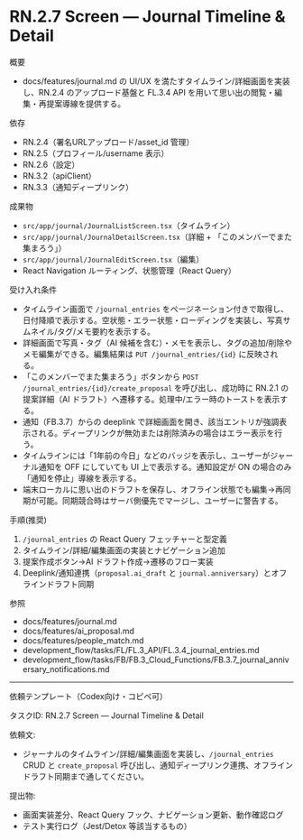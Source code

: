 # RN.2.7 Screen — Journal Timeline & Detail

概要
- docs/features/journal.md の UI/UX を満たすタイムライン/詳細画面を実装し、RN.2.4 のアップロード基盤と FL.3.4 API を用いて思い出の閲覧・編集・再提案導線を提供する。

依存
- RN.2.4（署名URLアップロード/asset_id 管理）
- RN.2.5（プロフィール/username 表示）
- RN.2.6（設定）
- RN.3.2（apiClient）
- RN.3.3（通知ディープリンク）

成果物
- `src/app/journal/JournalListScreen.tsx`（タイムライン）
- `src/app/journal/JournalDetailScreen.tsx`（詳細 + 「このメンバーでまた集まろう」）
- `src/app/journal/JournalEditScreen.tsx`（編集）
- React Navigation ルーティング、状態管理（React Query）

受け入れ条件
- タイムライン画面で `/journal_entries` をページネーション付きで取得し、日付降順で表示する。空状態・エラー状態・ローディングを実装し、写真サムネイル/タグ/メモ要約を表示する。
- 詳細画面で写真・タグ（AI 候補を含む）・メモを表示し、タグの追加/削除やメモ編集ができる。編集結果は `PUT /journal_entries/{id}` に反映される。
- 「このメンバーでまた集まろう」ボタンから `POST /journal_entries/{id}/create_proposal` を呼び出し、成功時に RN.2.1 の提案詳細（AI ドラフト）へ遷移する。処理中/エラー時のトーストを表示する。
- 通知（FB.3.7）からの deeplink で詳細画面を開き、該当エントリが強調表示される。ディープリンクが無効または削除済みの場合はエラー表示を行う。
- タイムラインには「1年前の今日」などのバッジを表示し、ユーザーがジャーナル通知を OFF にしていても UI 上で表示する。通知設定が ON の場合のみ「通知を停止」導線を表示する。
- 端末ローカルに思い出のドラフトを保存し、オフライン状態でも編集→再同期が可能。同期競合時はサーバ側優先でマージし、ユーザーに警告する。

手順(推奨)
1) `/journal_entries` の React Query フェッチャーと型定義
2) タイムライン/詳細/編集画面の実装とナビゲーション追加
3) 提案作成ボタン→AI ドラフト作成→遷移のフロー実装
4) Deeplink/通知連携（`proposal.ai_draft` と `journal.anniversary`）とオフラインドラフト同期

参照
- docs/features/journal.md
- docs/features/ai_proposal.md
- docs/features/people_match.md
- development_flow/tasks/FL/FL.3_API/FL.3.4_journal_entries.md
- development_flow/tasks/FB/FB.3_Cloud_Functions/FB.3.7_journal_anniversary_notifications.md

---
依頼テンプレート（Codex向け・コピペ可）

タスクID: RN.2.7 Screen — Journal Timeline & Detail

依頼文:
- ジャーナルのタイムライン/詳細/編集画面を実装し、`/journal_entries` CRUD と `create_proposal` 呼び出し、通知ディープリンク連携、オフラインドラフト同期まで通してください。

提出物:
- 画面実装差分、React Query フック、ナビゲーション更新、動作確認ログ
- テスト実行ログ（Jest/Detox 等該当するもの）
